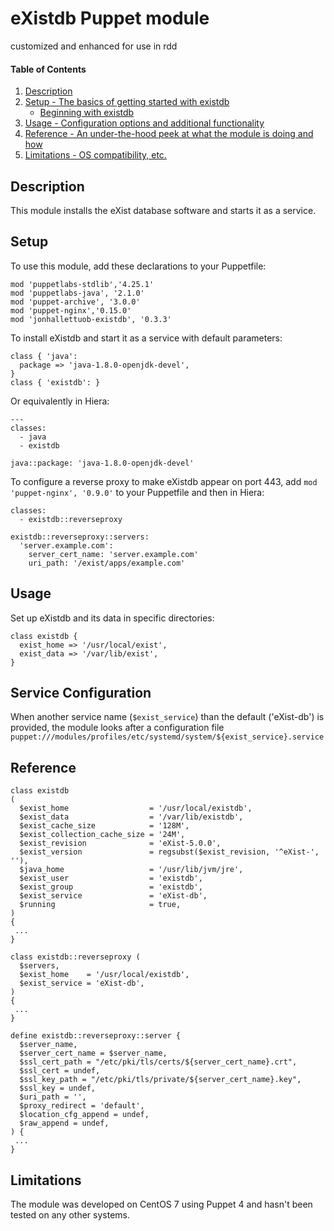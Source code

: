 # eXistdb Puppet module

customized and enhanced for use in rdd


#### Table of Contents

1. [Description](#description)
1. [Setup - The basics of getting started with existdb](#setup)
    * [Beginning with existdb](#beginning-with-existdb)
1. [Usage - Configuration options and additional functionality](#usage)
1. [Reference - An under-the-hood peek at what the module is doing and how](#reference)
1. [Limitations - OS compatibility, etc.](#limitations)

## Description

This module installs the eXist database software and starts it as a service.

## Setup

To use this module, add these declarations to your Puppetfile:

```
mod 'puppetlabs-stdlib','4.25.1'
mod 'puppetlabs-java', '2.1.0'
mod 'puppet-archive', '3.0.0'
mod 'puppet-nginx','0.15.0'
mod 'jonhallettuob-existdb', '0.3.3'
```

To install eXistdb and start it as a service with default parameters:

```
class { 'java':
  package => 'java-1.8.0-openjdk-devel',
}
class { 'existdb': }
```

Or equivalently in Hiera:

```
---
classes:
  - java
  - existdb

java::package: 'java-1.8.0-openjdk-devel'
```

To configure a reverse proxy to make eXistdb appear on port 443, add `mod 'puppet-nginx', '0.9.0'` to your Puppetfile and then in Hiera:

```
classes:
  - existdb::reverseproxy

existdb::reverseproxy::servers:
  'server.example.com':
    server_cert_name: 'server.example.com'
    uri_path: '/exist/apps/example.com'
```

## Usage

Set up eXistdb and its data in specific directories:

```
class existdb {
  exist_home => '/usr/local/exist',
  exist_data => '/var/lib/exist',
}
```

## Service Configuration

When another service name (`$exist_service`) than the default ('eXist-db') is provided, the module looks after a configuration file `puppet:///modules/profiles/etc/systemd/system/${exist_service}.service`

## Reference

```
class existdb
(
  $exist_home                  = '/usr/local/existdb',
  $exist_data                  = '/var/lib/existdb',
  $exist_cache_size            = '128M',
  $exist_collection_cache_size = '24M',
  $exist_revision              = 'eXist-5.0.0',
  $exist_version               = regsubst($exist_revision, '^eXist-', ''),
  $java_home                   = '/usr/lib/jvm/jre',
  $exist_user                  = 'existdb',
  $exist_group                 = 'existdb',
  $exist_service               = 'eXist-db',
  $running                     = true,
)
{
 ...
}

class existdb::reverseproxy (
  $servers,
  $exist_home    = '/usr/local/existdb',
  $exist_service = 'eXist-db',
)
{
 ...
}

define existdb::reverseproxy::server {
  $server_name,
  $server_cert_name = $server_name,
  $ssl_cert_path = "/etc/pki/tls/certs/${server_cert_name}.crt",
  $ssl_cert = undef,
  $ssl_key_path = "/etc/pki/tls/private/${server_cert_name}.key",
  $ssl_key = undef,
  $uri_path = '',
  $proxy_redirect = 'default',
  $location_cfg_append = undef,
  $raw_append = undef,
) {
 ...
}
```

## Limitations

The module was developed on CentOS 7 using Puppet 4 and hasn't been tested on any other systems.
